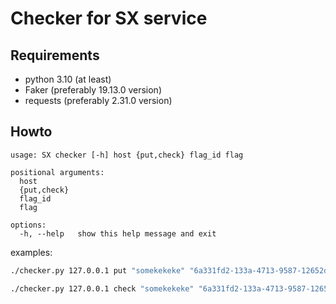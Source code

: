 # Checker for SX service

## Requirements

- python 3.10 (at least)
- Faker (preferably 19.13.0 version)
- requests (preferably 2.31.0 version)

## Howto

```
usage: SX checker [-h] host {put,check} flag_id flag

positional arguments:
  host
  {put,check}
  flag_id
  flag

options:
  -h, --help   show this help message and exit
```

examples:
```bash
./checker.py 127.0.0.1 put "somekekeke" "6a331fd2-133a-4713-9587-12652d34666d12"
```

```bash
./checker.py 127.0.0.1 check "somekekeke" "6a331fd2-133a-4713-9587-12652d34666d12"
```